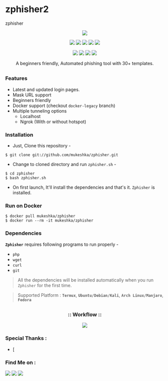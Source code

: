 # zphisher2
zphisher
<!-- RXCE -->

<p align="center">
  <img src=".imgs/logo.png">
</p>

<p align="center">
  <img src="https://img.shields.io/badge/Version-2.1-green?style=for-the-badge">
  <img src="https://img.shields.io/github/license/mukeshka/zphisher?style=for-the-badge">
  <img src="https://img.shields.io/github/stars/mukeshka/zphisher?style=for-the-badge">
  <img src="https://img.shields.io/github/issues/mukeshka/zphisher?color=red&style=for-the-badge">
  <img src="https://img.shields.io/github/forks/mukeshka/zphisher?color=teal&style=for-the-badge">
</p>

<p align="center">
  <img src="https://img.shields.io/badge/Author-mukeshka-cyan?style=flat-square">
  <img src="https://img.shields.io/badge/Open%20Source-Yes-cyan?style=flat-square">
  <img src="https://img.shields.io/badge/MADE%20IN-BANGLADESH-green?colorA=%23ff0000&colorB=%23017e40&style=flat-square">
  <img src="https://img.shields.io/badge/Written%20In-Bash-cyan?style=flat-square">
</p>

<p align="center">A beginners friendly, Automated phishing tool with 30+ templates.</p>

##

### Features

- Latest and updated login pages.
- Mask URL support 
- Beginners friendly
- Docker support (checkout `docker-legacy` branch)
- Multiple tunneling options
  - Localhost
  - Ngrok (With or without hotspot)


### Installation

- Just, Clone this repository -
```
$ git clone git://github.com/mukeshka/zphisher.git
```

- Change to cloned directory and run `zphisher.sh` -
```
$ cd zphisher
$ bash zphisher.sh
```

- On first launch, It'll install the dependencies and that's it. `Zphisher` is installed.

### Run on Docker
```
$ docker pull mukeshka/zphisher
$ docker run --rm -it mukeshka/zphisher
```

### Dependencies

**`Zphisher`** requires following programs to run properly - 
- `php`
- `wget`
- `curl`
- `git`

> All the dependencies will be installed automatically when you run `Zphisher` for the first time.

> Supported Platform : **`Termux`**, **`Ubuntu/Debian/Kali`**, **`Arch Linux/Manjaro`**, **`Fedora`**

##

<h3 align="center">
:: Workflow ::
</h3>
<p align="center">
<img src=".imgs/wf.gif"/>
</p>

### Special Thanks :

- [

### Find Me on :
<p align="left">
  <a href="https://github.com/mukeshka" target="_blank"><img src="https://img.shields.io/badge/Github-mukeshka-green?style=for-the-badge&logo=github"></a>
  <a href="https://www.instagram.com/ target="_blank"><img src="https://img.shields.io/badge/IG-%40tahmid.rayat-red?style=for-the-badge&logo=instagram"></a>
  <a href="" target="_blank"><img src="https://img.shields.io/badge/Chat-Messenger-blue?style=for-the-badge&logo=messenger"></a>
</p>
